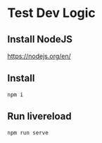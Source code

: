 # Test Dev Logic


## Install NodeJS
https://nodejs.org/en/

## Install
`npm i`

## Run livereload
`npm run serve`
